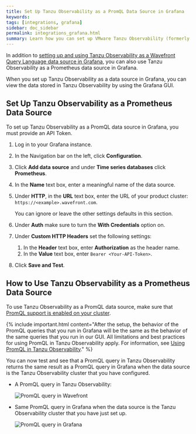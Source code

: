 ```yaml
---
title: Set Up Tanzu Observability as a PromQL Data Source in Grafana
keywords:
tags: [integrations, grafana]
sidebar: doc_sidebar
permalink: integrations_grafana.html
summary: Learn how you can set up VMware Tanzu Observability (formerly known as VMware Aria Operations for Applications) as a Prometheus data source in Grafana.
---
```


In addition to [setting up and using Tanzu Observability as a Wavefront Query Language data source in Grafana](grafana.html), you can also use Tanzu Observability as a Prometheus data source in Grafana. 

When you set up Tanzu Observability as a data source in Grafana, you can view the data stored in Tanzu Observability by using the Grafana GUI. 

## Set Up Tanzu Observability as a Prometheus Data Source

To set up Tanzu Observability as a PromQL data source in Grafana, you must provide an API Token. 

<!-- If your Tanzu Observability service **is** onboarded to VMware Cloud services, provide a valid VMware Cloud services API token of a user that can run queries. See [How do I generate API tokens](https://docs.vmware.com/en/VMware-Cloud-services/services/Using-VMware-Cloud-Services/GUID-E2A3B1C1-E9AD-4B00-A6B6-88D31FCDDF7C.html) and [How do I manage API tokens in my Organization](https://docs.vmware.com/en/VMware-Cloud-services/services/Using-VMware-Cloud-Services/GUID-3A9C29E0-460B-4586-B51A-084443A960D0.html) in the VMware Cloud services documentation. You can also use the credentials of a [server to server app](csp_server_to_server_apps.html) that can run queries.

If your Tanzu Observability service is **not** onboarded to VMware Cloud services, the API token must be a [valid Tanzu Observability API token](api_tokens.html) of a user account or a service account that can run queries.  -->
1. Log in to your Grafana instance.

2. In the Navigation bar on the left, click **Configuration**. 

3. Click **Add data source** and under **Time series databases** click **Prometheus**. 

4. In the **Name** text box, enter a meaningful name of the data source. 

5. Under **HTTP**, in the **URL** text box, enter the URL of your product cluster: `https://<example>.wavefront.com`.
   
   You can ignore or leave the other settings defaults in this section.
   
6. Under **Auth** make sure to turn the **With Credentials** option on.

7. Under **Custom HTTP Headers** set the following settings:
    
    1. In the **Header** text box, enter **Authorization** as the header name.
    2. In the **Value** text box, enter `Bearer <Your-API-Token>`. 
    
8. Click **Save and Test**.

## How to Use Tanzu Observability as a Prometheus Data Source

To use Tanzu Observability as a PromQL data source, make sure that [PromQL support is enabled on your cluster](https://docs.wavefront.com/wavefront_prometheus.html#set-promql-organization-settings-administrator-only). 

{% include important.html content="After the setup, the behavior of the PromQL queries that you run in Grafana will be the same as the behavior of the same queries that you run in our GUI. All limitations and best practices for using PromQL in Tanzu Observability apply. For information, see [Using PromQL in Tanzu Observability](https://docs.wavefront.com/wavefront_prometheus.html)." %}

You can now test and see that a PromQL query in Tanzu Observability returns the same result as a PromQL query in Grafana when the data source is the Tanzu Observability cluster that you have configured. 

* A PromQL query in Tanzu Observability:

   ![PromQL query in Wavefront](images/grafana-wavefront-example-promQL.png)

* Same PromQL query in Grafana when the data source is the Tanzu Observability cluster that you have just set up.

   ![PromQL query in Grafana](images/grafana-wavefront-promQL.png)
 
 
